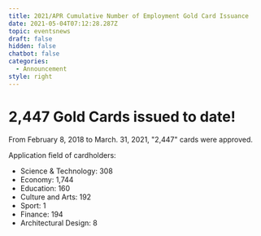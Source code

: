 ```yaml
---
title: 2021/APR Cumulative Number of Employment Gold Card Issuance
date: 2021-05-04T07:12:28.287Z
topic: eventsnews
draft: false
hidden: false
chatbot: false
categories:
  - Announcement
style: right
---
```



# 2,447 Gold Cards issued to date!

From February 8, 2018 to March. 31, 2021, "2,447" cards were approved.

Application field of cardholders:

* Science & Technology: 308
* Economy: 1,744
* Education: 160
* Culture and Arts: 192
* Sport: 1
* Finance: 194
* Architectural Design: 8